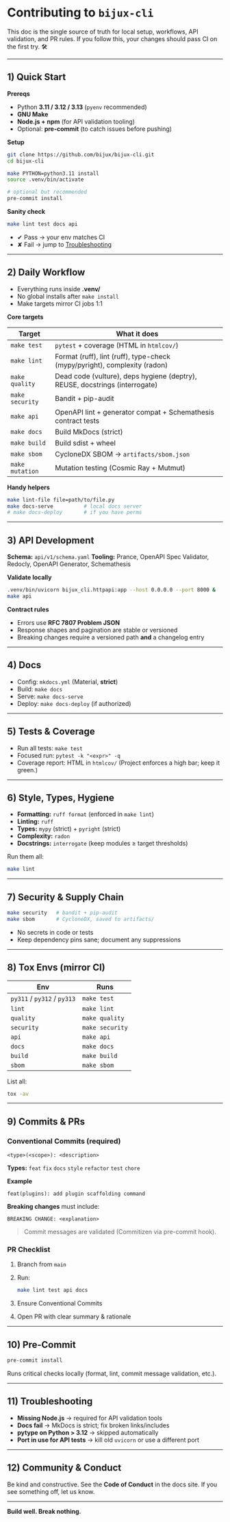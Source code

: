# Contributing to `bijux-cli`

This doc is the single source of truth for local setup, workflows, API validation, and PR rules. If you follow this, your changes should pass CI on the first try. 🛠️

---

## 1) Quick Start

**Prereqs**

* Python **3.11 / 3.12 / 3.13** (`pyenv` recommended)
* **GNU Make**
* **Node.js + npm** (for API validation tooling)
* Optional: **pre-commit** (to catch issues before pushing)

**Setup**

```bash
git clone https://github.com/bijux/bijux-cli.git
cd bijux-cli

make PYTHON=python3.11 install
source .venv/bin/activate

# optional but recommended
pre-commit install
```

**Sanity check**

```bash
make lint test docs api
```

* ✔ Pass → your env matches CI
* ✘ Fail → jump to [Troubleshooting](#11-troubleshooting)

---

## 2) Daily Workflow

* Everything runs inside **.venv/**
* No global installs after `make install`
* Make targets mirror CI jobs 1:1

**Core targets**

| Target          | What it does                                                                |
|-----------------|-----------------------------------------------------------------------------|
| `make test`     | `pytest` + coverage (HTML in `htmlcov/`)                                    |
| `make lint`     | Format (ruff), lint (ruff), type-check (mypy/pyright), complexity (radon)   |
| `make quality`  | Dead code (vulture), deps hygiene (deptry), REUSE, docstrings (interrogate) |
| `make security` | Bandit + pip-audit                                                          |
| `make api`      | OpenAPI lint + generator compat + Schemathesis contract tests               |
| `make docs`     | Build MkDocs (strict)                                                       |
| `make build`    | Build sdist + wheel                                                         |
| `make sbom`     | CycloneDX SBOM → `artifacts/sbom.json`                                      |
| `make mutation` | Mutation testing (Cosmic Ray + Mutmut)                                      |

**Handy helpers**

```bash
make lint-file file=path/to/file.py
make docs-serve          # local docs server
# make docs-deploy       # if you have perms
```

---

## 3) API Development

**Schema:** `api/v1/schema.yaml`
**Tooling:** Prance, OpenAPI Spec Validator, Redocly, OpenAPI Generator, Schemathesis

**Validate locally**

```bash
.venv/bin/uvicorn bijux_cli.httpapi:app --host 0.0.0.0 --port 8000 &
make api
```

**Contract rules**

* Errors use **RFC 7807 Problem JSON**
* Response shapes and pagination are stable or versioned
* Breaking changes require a versioned path **and** a changelog entry

---

## 4) Docs

* Config: `mkdocs.yml` (Material, **strict**)
* Build: `make docs`
* Serve: `make docs-serve`
* Deploy: `make docs-deploy` (if authorized)

---

## 5) Tests & Coverage

* Run all tests: `make test`
* Focused run: `pytest -k "<expr>" -q`
* Coverage report: HTML in `htmlcov/`
  (Project enforces a high bar; keep it green.)

---

## 6) Style, Types, Hygiene

* **Formatting:** `ruff format` (enforced in `make lint`)
* **Linting:** `ruff`
* **Types:** `mypy` (strict) + `pyright` (strict)
* **Complexity:** `radon`
* **Docstrings:** `interrogate` (keep modules ≥ target thresholds)

Run them all:

```bash
make lint
```

---

## 7) Security & Supply Chain

```bash
make security   # bandit + pip-audit
make sbom       # CycloneDX, saved to artifacts/
```

* No secrets in code or tests
* Keep dependency pins sane; document any suppressions

---

## 8) Tox Envs (mirror CI)

| Env                         | Runs            |
|-----------------------------|-----------------|
| `py311` / `py312` / `py313` | `make test`     |
| `lint`                      | `make lint`     |
| `quality`                   | `make quality`  |
| `security`                  | `make security` |
| `api`                       | `make api`      |
| `docs`                      | `make docs`     |
| `build`                     | `make build`    |
| `sbom`                      | `make sbom`     |

List all:

```bash
tox -av
```

---

## 9) Commits & PRs

### Conventional Commits (required)

```
<type>(<scope>): <description>
```

**Types:** `feat` `fix` `docs` `style` `refactor` `test` `chore`

**Example**

```
feat(plugins): add plugin scaffolding command
```

**Breaking changes** must include:

```
BREAKING CHANGE: <explanation>
```

> Commit messages are validated (Commitizen via pre-commit hook).

### PR Checklist

1. Branch from `main`

2. Run:

   ```bash
   make lint test api docs
   ```

3. Ensure Conventional Commits

4. Open PR with clear summary & rationale

---

## 10) Pre-Commit

```bash
pre-commit install
```

Runs critical checks locally (format, lint, commit message validation, etc.).

---

## 11) Troubleshooting

* **Missing Node.js** → required for API validation tools
* **Docs fail** → MkDocs is strict; fix broken links/includes
* **pytype on Python > 3.12** → skipped automatically
* **Port in use for API tests** → kill old `uvicorn` or use a different port

---

## 12) Community & Conduct

Be kind and constructive. See the **Code of Conduct** in the docs site. If you see something off, let us know.

---

**Build well. Break nothing.** 